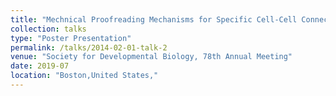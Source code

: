 ```yaml
---
title: "Mechnical Proofreading Mechanisms for Specific Cell-Cell Connectivity Formation"
collection: talks
type: "Poster Presentation"
permalink: /talks/2014-02-01-talk-2
venue: "Society for Developmental Biology, 78th Annual Meeting"
date: 2019-07
location: "Boston,United States,"
---
```

